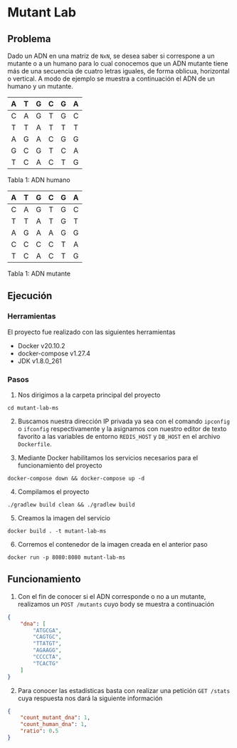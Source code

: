 # Mutant Lab

## Problema

Dado un ADN en una matriz de `NxN`, se desea saber si correspone a un mutante o a un humano para lo cual conocemos que un ADN mutante tiene más de una secuencia de cuatro letras iguales, de forma oblicua, horizontal o vertical. A modo de ejemplo se muestra a continuación el ADN de un humano y un mutante.

|  A  |  T  |  G  |  C  |  G  |  A  |
|:---:|:---:|:---:|:---:|:---:|:---:|
|  C  |  A  |  G  |  T  |  G  |  C  |
|  T  |  T  |  A  |  T  |  T  |  T  |
|  A  |  G  |  A  |  C  |  G  |  G  |
|  G  |  C  |  G  |  T  |  C  |  A  |
|  T  |  C  |  A  |  C  |  T  |  G  |

Tabla 1: ADN humano

|  A  |  T  |  G  |  C  |  G  |  A  |
|:---:|:---:|:---:|:---:|:---:|:---:|
|  C  |  A  |  G  |  T  |  G  |  C  |
|  T  |  T  |  A  |  T  |  G  |  T  |
|  A  |  G  |  A  |  A  |  G  |  G  |
|  C  |  C  |  C  |  C  |  T  |  A  |
|  T  |  C  |  A  |  C  |  T  |  G  |

Tabla 1: ADN mutante

## Ejecución
### Herramientas
El proyecto fue realizado con las siguientes herramientas
* Docker v20.10.2
* docker-compose v1.27.4
* JDK v1.8.0_261
### Pasos
1. Nos dirigimos a la carpeta principal del proyecto
```shell
cd mutant-lab-ms
```

2. Buscamos nuestra dirección IP privada ya sea con el comando `ipconfig` o `ifconfig` respectivamente y la asignamos con nuestro editor de texto favorito a las variables de entorno `REDIS_HOST` y `DB_HOST` en el archivo `Dockerfile`.


3. Mediante Docker habilitamos los servicios necesarios para el funcionamiento del proyecto
```shell
docker-compose down && docker-compose up -d
```

4. Compilamos el proyecto
```shell
./gradlew build clean && ./gradlew build
```

5. Creamos la imagen del servicio
```shell
docker build . -t mutant-lab-ms
```

6. Corremos el contenedor de la imagen creada en el anterior paso
```shell
docker run -p 8080:8080 mutant-lab-ms
```

## Funcionamiento
1. Con el fin de conocer si el ADN corresponde o no a un mutante, realizamos un `POST /mutants` cuyo body se muestra a continuación
```json
{
    "dna": [
        "ATGCGA",
        "CAGTGC",
        "TTATGT",
        "AGAAGG",
        "CCCCTA",
        "TCACTG"
    ]
}
```

2. Para conocer las estadísticas basta con realizar una petición `GET /stats` cuya respuesta nos dará la siguiente información
```json
{
    "count_mutant_dna": 1,
    "count_human_dna": 1,
    "ratio": 0.5
}
```